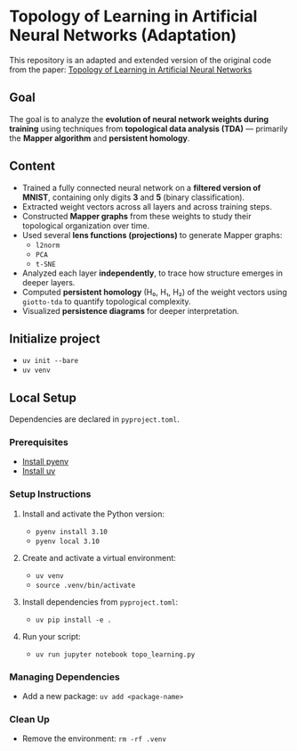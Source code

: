 # Topology of Learning in Artificial Neural Networks (Adaptation)

This repository is an adapted and extended version of the original code from the paper: [Topology of Learning in Artificial Neural Networks](https://arxiv.org/abs/1902.08160)

## Goal

The goal is to analyze the **evolution of neural network weights during training** using techniques from **topological data analysis (TDA)** — primarily the **Mapper algorithm** and **persistent homology**.

## Content

- Trained a fully connected neural network on a **filtered version of MNIST**, containing only digits **3** and **5** (binary classification).
- Extracted weight vectors across all layers and across training steps.
- Constructed **Mapper graphs** from these weights to study their topological organization over time.
- Used several **lens functions (projections)** to generate Mapper graphs:
  - `l2norm`
  - `PCA`
  - `t-SNE`
- Analyzed each layer **independently**, to trace how structure emerges in deeper layers.
- Computed **persistent homology** (H₀, H₁, H₂) of the weight vectors using `giotto-tda` to quantify topological complexity.
- Visualized **persistence diagrams** for deeper interpretation.


## Initialize project 
- `uv init --bare`
- `uv venv`

## Local Setup
Dependencies are declared in `pyproject.toml`.

### Prerequisites

- [Install pyenv](https://github.com/pyenv/pyenv#installation)
- [Install uv](https://astral.sh/uv)

### Setup Instructions

1. Install and activate the Python version:
   - `pyenv install 3.10`
   - `pyenv local 3.10`

2. Create and activate a virtual environment:
   - `uv venv`
   - `source .venv/bin/activate`

3. Install dependencies from `pyproject.toml`:
   - `uv pip install -e .`

4. Run your script:
   - `uv run jupyter notebook topo_learning.py`

### Managing Dependencies

- Add a new package: `uv add <package-name>`

### Clean Up

- Remove the environment: `rm -rf .venv`